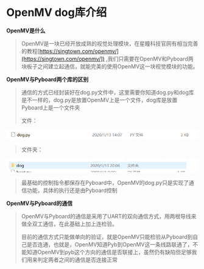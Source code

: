 # OpenMV dog库介绍

**OpenMV是什么**

>​	OpenMV是一块已经开放成熟的视觉处理模块，在星瞳科技官网有相当完善的教程[https://singtown.com/openmv/](https://singtown.com/openmv/]) ,我们只需要在OpenMV和Pyboard两块板子之间建立起通信，就能完美的使用OpenMV这一块视觉模块的功能。

**OpenMV与Pyboard两个库的区别**

>​	通信的方式已经封装好在dog.py文件中，这里需要你知道dog.py和dog库是不一样的，dog.py是放置OpenMV上是一个文件，dog库是放置Pyboard上是一个文件夹
>
>文件：
>

![](/pic/ch4/4.4.3/1.png) 

>文件夹：
>

![](/pic/ch4/4.4.3/2.png) 

>​	最基础的控制指令都保存在Pyboard中，OpenMV的dog.py只是实现了通信功能，具体的执行还是由Pyboard控制

**OpenMV与Pyboard的通信**

>​	OpenMV与Pyboard的通信是采用了UART的双向通信方式，用两根导线来做全双工通信，在此基础上加上连检验。  
>
>​	目前的通信方式只能做单向的验证，就是OpenMV只能检验从Pyboard到自己是否连通，也就是，OpenMV知道Pyb到OpenMV这一条线路联通了，不能知道OpenMV到pyb这个方向的通信是否联接上，虽然仍有缺陷但足够我们用来判定两者之间的通信是否连接正常  
